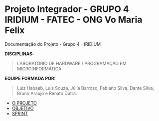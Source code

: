 # Projeto Integrador - GRUPO 4  IRIDIUM - FATEC - ONG Vo Maria Felix
Documentação do Projeto - Grupo 4 - IRIDIUM

**DISCIPLINAS:**
> LABORATÓRIO DE HARDWARE / PROGRAMAÇÃO EM MICROINFORMÁTICA
> 
**EQUIPE FORMADA POR:**
>Luiz Habaeb, Luís Souza, Júlia Barroso, Fabiano Silva, Dante Silva, Bruno Araujo e Renato Dutra.

- [O PROJETO](https://github.com/Iridium-FATEC/PI---V-Maria-Felix/files/6087335/O.PROJETO.docx)
- [OBJETIVO](https://github.com/Iridium-FATEC/PI---V-Maria-Felix/files/6087364/OBJETIVO.docx)
- [SPRINT](https://github.com/Iridium-FATEC/PI---V-Maria-Felix/files/6087243/sprint.docx)

